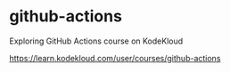 # github-actions
Exploring GitHub Actions course on KodeKloud

https://learn.kodekloud.com/user/courses/github-actions
